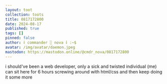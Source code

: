 ```yaml
---
layout: toot
collection: toots
title: 0817172800
date: 2024-08-17
published: true
tags: []
pinned: false
author: ⸸ commander ░ nova ⸸ :~$
avatar: /img/avatar/daemon.jpeg
mastodon: https://mastodon.online/@cmdr_nova/0817172800
---
```


i should've been a web developer, only a sick and twisted individual (me) can sit here for 6 hours screwing around with html/css and then keep doing it some more
